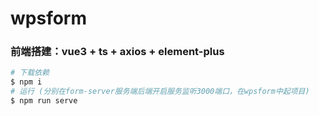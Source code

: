 # wpsform
### 前端搭建：vue3 + ts + axios + element-plus

```bash
# 下载依赖
$ npm i
# 运行 (分别在form-server服务端后端开启服务监听3000端口，在wpsform中起项目)
$ npm run serve
```
